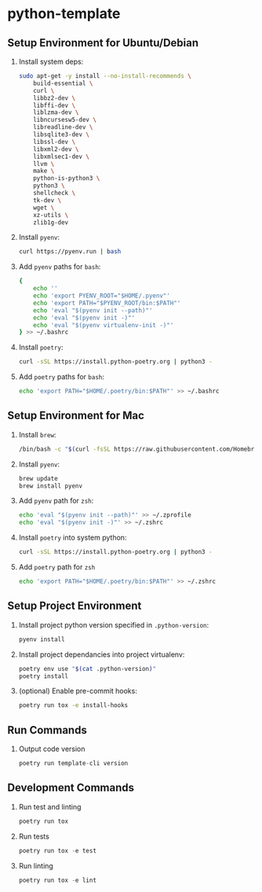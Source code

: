 # python-template

## Setup Environment for Ubuntu/Debian

1. Install system deps:

    ```sh
    sudo apt-get -y install --no-install-recommends \
        build-essential \
        curl \
        libbz2-dev \
        libffi-dev \
        liblzma-dev \
        libncursesw5-dev \
        libreadline-dev \
        libsqlite3-dev \
        libssl-dev \
        libxml2-dev \
        libxmlsec1-dev \
        llvm \
        make \
        python-is-python3 \
        python3 \
        shellcheck \
        tk-dev \
        wget \
        xz-utils \
        zlib1g-dev
    ```

1. Install `pyenv`:

    ```sh
    curl https://pyenv.run | bash
    ```

1. Add `pyenv` paths for `bash`:

    ```sh
    {
        echo ''
        echo 'export PYENV_ROOT="$HOME/.pyenv"'
        echo 'export PATH="$PYENV_ROOT/bin:$PATH"'
        echo 'eval "$(pyenv init --path)"'
        echo 'eval "$(pyenv init -)"'
        echo 'eval "$(pyenv virtualenv-init -)"'
    } >> ~/.bashrc

    ```

1. Install `poetry`:

    ```sh
    curl -sSL https://install.python-poetry.org | python3 -
    ```

1. Add `poetry` paths for `bash`:

    ```sh
    echo 'export PATH="$HOME/.poetry/bin:$PATH"' >> ~/.bashrc
    ```

## Setup Environment for Mac

1. Install `brew`:

    ```sh
    /bin/bash -c "$(curl -fsSL https://raw.githubusercontent.com/Homebrew/install/HEAD/install.sh)"
    ```

1. Install `pyenv`:

    ```sh
    brew update
    brew install pyenv
    ```

1. Add `pyenv` path for `zsh`:

    ```sh
    echo 'eval "$(pyenv init --path)"' >> ~/.zprofile
    echo 'eval "$(pyenv init -)"' >> ~/.zshrc
    ```

1. Install `poetry` into system python:

    ```sh
    curl -sSL https://install.python-poetry.org | python3 -
    ```

1. Add `poetry` path for `zsh`

    ```sh
    echo 'export PATH="$HOME/.poetry/bin:$PATH"' >> ~/.zshrc
    ```

## Setup Project Environment

1. Install project python version specified in `.python-version`:

    ```sh
    pyenv install
    ```

1. Install project dependancies into project virtualenv:

    ```sh
    poetry env use "$(cat .python-version)"
    poetry install
    ```

1. (optional) Enable pre-commit hooks:

    ```sh
    poetry run tox -e install-hooks
    ```

## Run Commands

1. Output code version

    ```python
    poetry run template-cli version
    ```

## Development Commands

1. Run test and linting

    ```python
    poetry run tox
    ```

1. Run tests

    ```python
    poetry run tox -e test
    ```

1. Run linting

    ```python
    poetry run tox -e lint
    ```
